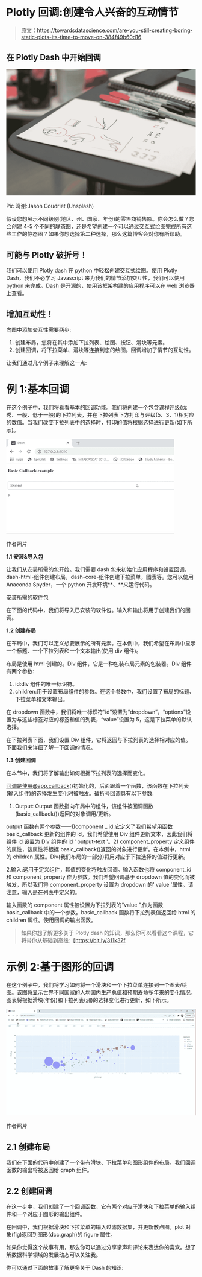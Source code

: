 # Plotly 回调:创建令人兴奋的互动情节

> 原文：<https://towardsdatascience.com/are-you-still-creating-boring-static-plots-its-time-to-move-on-384f49b60d16>

## 在 Plotly Dash 中开始回调

![](img/92fdd2f7d61059f8fd060a34751577bf.png)

Pic 鸣谢:Jason Coudriet (Unsplash)

假设您想展示不同级别(地区、州、国家、年份)的零售商销售额。你会怎么做？您会创建 4-5 个不同的静态图，还是希望创建一个可以通过交互式绘图完成所有这些工作的静态图？如果你想选择第二种选择，那么这篇博客会对你有所帮助。

## **可能与 Plotly 破折号！**

我们可以使用 Plotly dash 在 python 中轻松创建交互式绘图。使用 Plotly Dash，我们不必学习 Javascript 来为我们的情节添加交互性，我们可以使用 python 来完成。Dash 是开源的，使用该框架构建的应用程序可以在 web 浏览器上查看。

## 增加互动性！

向图中添加交互性需要两步:

1.  创建布局，您将在其中添加下拉列表、绘图、按钮、滑块等元素。
2.  创建回调，将下拉菜单、滑块等连接到您的绘图。回调增加了情节的互动性。

让我们通过几个例子来理解这一点:

# **例 1:基本回调**

在这个例子中，我们将看看基本的回调功能。我们将创建一个包含课程评级(优秀、一般、低于一般)的下拉列表，并在下拉列表下方打印与评级(5、3、1)相对应的数值。当我们改变下拉列表中的选择时，打印的值将根据选择进行更新(如下所示)。

![](img/a8221c73706d801e42945ec9d33f7e0b.png)

作者照片

**1.1 安装&导入包**

让我们从安装所需的包开始。我们需要 dash 包来初始化应用程序和设置回调，dash-html-组件创建布局，dash-core-组件创建下拉菜单，图表等。您可以使用 Anaconda Spyder，一个 python 开发环境**、**来运行代码。

安装所需的软件包

在下面的代码中，我们将导入已安装的软件包。输入和输出将用于创建我们的回调。

**1.2 创建布局**

在布局中，我们可以定义想要展示的所有元素。在本例中，我们希望在布局中显示一个标题、一个下拉列表和一个文本输出(使用 div 组件)。

布局是使用 html 创建的。Div 组件，它是一种包装布局元素的包装器。Div 组件有两个参数:

1.  id:div 组件的唯一标识符。
2.  children:用于设置布局组件的参数。在这个参数中，我们设置了布局的标题、下拉菜单和文本输出。

在 dropdown 函数中，我们将唯一标识符“id”设置为“dropdown”，“options”设置为与这些标签对应的标签和值的列表，“value”设置为 5，这是下拉菜单的默认选择。

在下拉列表下面，我们设置 Div 组件，它将返回与下拉列表的选择相对应的值。下面我们来详细了解一下回调的情况。

**1.3 创建回调**

在本节中，我们将了解输出如何根据下拉列表的选择而变化。

回调是使用@app.callback()初始化的，后面跟着一个函数，该函数在下拉列表(输入组件)的选择发生变化时被触发。破折号回调具有以下参数:

1.  Output: Output 函数指向布局中的组件，该组件被回调函数(basic_callback())返回的对象调用/更新。

output 函数有两个参数——1)component _ id:它定义了我们希望用函数 basic_callback 更新的组件的 id。我们希望使用 Div 组件更新文本，因此我们将组件 id 设置为 Div 组件的 id ' output-text '。2) component_property 定义组件的属性，该属性将根据 basic_callback()返回的对象进行更新。在本例中，html 的 children 属性。Div(我们布局的一部分)将用对应于下拉选择的值进行更新。

2.输入:这用于定义组件，其值的变化将触发回调。输入函数也将 component_id 和 component_property 作为参数。我们希望回调基于 dropdown 值的变化而被触发，所以我们将 component_property 设置为 dropdown 的' value '属性。请注意，输入是在列表中定义的。

输入函数的 component 属性被设置为下拉列表的“value ”,作为函数 basic_callback 中的一个参数。basic_callback 函数将下拉列表值返回给 html 的 children 属性。使用回调的输出函数。

> 如果你想了解更多关于 Plotly dash 的知识，那么你可以看看这个课程，它将带你从基础到高级:【https://bit.ly/311k37f 

# **示例 2:基于图形的回调**

在这个例子中，我们将学习如何将一个滑块和一个下拉菜单连接到一个图表/绘图。该图将显示世界不同国家的人均国内生产总值和预期寿命多年来的变化情况。图表将根据滑块(年份)和下拉列表(洲)的选择变化进行更新，如下所示。

![](img/388594ec56f53b6787816628fce53548.png)

作者照片

## 2.1 创建布局

我们在下面的代码中创建了一个带有滑块、下拉菜单和图形组件的布局。我们回调函数的输出将被返回给 graph 组件。

## **2.2 创建回调**

在这一步中，我们创建了一个回调函数，它有两个对应于滑块和下拉菜单的输入组件和一个对应于图形的输出组件。

在回调中，我们根据滑块和下拉菜单的输入过滤数据集，并更新散点图。plot 对象(fig)返回到图形(dcc.graph)的 figure 属性。

如果你觉得这个故事有用，那么你可以通过分享掌声和评论来表达你的喜欢。想了解数据科学领域的发展动态可以关注我。

你可以通过下面的故事了解更多关于 Dash 的知识:

[](/dash-for-beginners-create-interactive-python-dashboards-338bfcb6ffa4) 